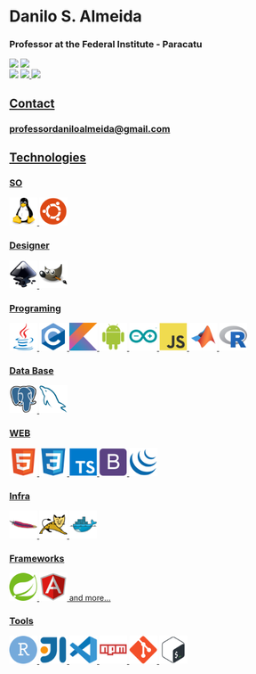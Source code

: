 <h1>Danilo S. Almeida</h1>
<h3>Professor at the Federal Institute - Paracatu</h3>
<div style="display: inline_block">
<img height="180em" src="https://github-readme-stats.vercel.app/api?username=dsalinux&show_icons=true&theme=tokyonight"/>
<img height="180em" src="https://github-readme-stats.vercel.app/api/top-langs/?username=dsalinux&layout=compact&theme=tokyonight"/>
</div>
<div style="display: inline_block">
<a href="https://youtube.com/professordaniloalmeida"><img src="https://img.shields.io/badge/YouTube-FF0000?style=for-the-badge&logo=youtube&logoColor=white"/></a>
<a href="https://instagram.com/professordaniloalmeida"><img src="https://img.shields.io/badge/Instagram-E4405F?style=for-the-badge&logo=instagram&logoColor=white"/>
<a href="https://linkedin.com/in/danilosalmeida"><img src="https://img.shields.io/badge/LinkedIn-0077B5?style=for-the-badge&logo=linkedin&logoColor=white"/>
</div>
<div style="display: inline_block">
  <h2>Contact</h2>
  <h3>professordaniloalmeida@gmail.com</h3>
</div>
<div style="display: inline_block">
  
  <h2>Technologies</h2>
  
  <h3>SO</h3>
  <img src="dev/linux-original.svg" alt="Linux Logo" title="Linux Logo" height="50em"/>
  <img src="dev/ubuntu-plain.svg" alt="Ubuntu Logo" title="Ubuntu Logo" height="50em"/>
  
  <h3>Designer</h3>
  <img src="dev/inkscape-original.svg" alt title="Inkscape Logo" height="50em"/>
  <img src="dev/gimp-original.svg" alt="Gimp Logo" title="Gimp Logo" height="50em"/>
  
  <h3>Programing</h3>
  <img src="dev/java-original.svg" alt="Java Logo" title="Java Logo" height="50em"/>
  <img src="dev/c-original.svg" alt="C Logo" title="C Logo"  height="50em"/>
  <img src="dev/kotlin-original.svg" alt="Kotlin Logo" title="Kotlin Logo" height="50em"/>
  <img src="dev/android-original.svg" alt="Android Logo" title="Android Logo" height="50em"/>
  <img src="dev/arduino-original.svg" alt="Ardunino Logo" title="Ardunino Logo" height="50em"/>
  <img src="dev/javascript-original.svg" alt="Javascript Logo" title="Javascript Logo" height="50em"/>

  <img src="dev/matlab-original.svg" alt="Matlab Logo" title="Matlab Logo" height="50em"/>
  <img src="dev/r-original.svg" alt="R Logo" title="R Logo" height="50em"/>
  
  <h3>Data Base</h3>
  <img src="dev/postgresql-original.svg" height="50em"/>
  <img src="dev/mysql-original.svg" height="50em"/>

  <h3>WEB</h3>
  <img src="dev/html5-original.svg" height="50em"/>
  
  <img src="dev/css3-original.svg" height="50em"/>
  <img src="dev/typescript-original.svg" height="50em"/>
  <img src="dev/bootstrap-plain.svg" height="50em"/>
  <img src="dev/jquery-original.svg" height="50em"/>
 
  <h3>Infra</h3>
  <img src="dev/apache-original.svg" height="50em"/>
  <img src="dev/tomcat-original.svg" height="50em"/>
  <img src="dev/docker-original.svg" height="50em"/>
  
  <h3>Frameworks</h3>
  <img src="dev/spring-original.svg" height="50em"/>
  <img src="dev/angularjs-original.svg" alt="Angular Logo" title="Angular Logo" height="50em"/>
  and more...
  
  <h3>Tools</h3>
  <img src="dev/rstudio-original.svg" height="50em"/>
  <img src="dev/intellij-original.svg" height="50em"/>
  <img src="dev/vscode-original.svg" height="50em"/>
  <img src="dev/npm-original-wordmark.svg" height="50em"/>
  <img src="dev/git-original.svg" height="50em"/>
  <img src="dev/bash-original.svg" height="50em"/>

</div>

